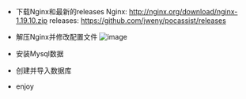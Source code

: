 + 下载Nginx和最新的releases
Nginx: http://nginx.org/download/nginx-1.19.10.zip
releases: https://github.com/jweny/pocassist/releases
+ 解压Nginx并修改配置文件
![image](https://user-images.githubusercontent.com/59276674/118127693-9bc6f480-b42c-11eb-96e1-0ba29ecd6465.png)

+ 安装Mysql数据
+ 创建并导入数据库
+ enjoy

